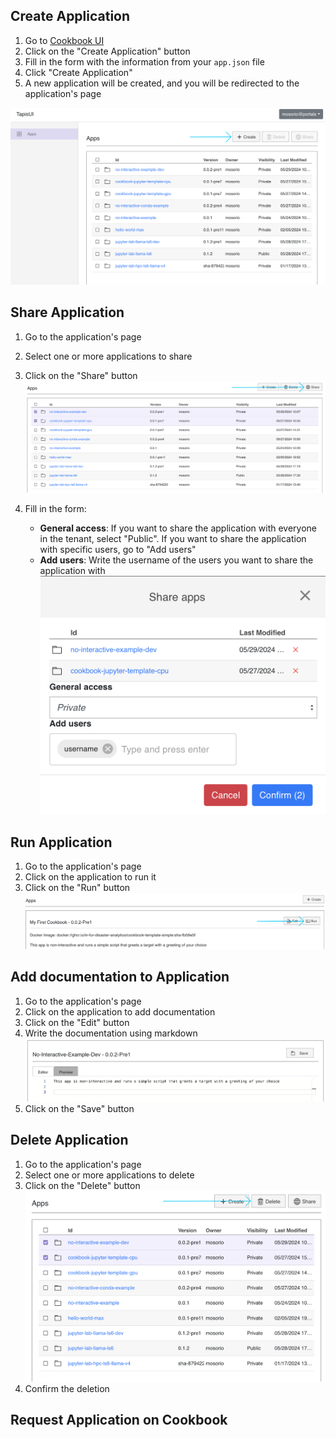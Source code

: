 ## Create Application

1. Go to [Cookbook UI](https://in-for-disaster-analytics.github.io/cookbooks-ui/#/apps)
2. Click on the "Create Application" button
3. Fill in the form with the information from your `app.json` file
4. Click "Create Application"
5. A new application will be created, and you will be redirected to the application's page

![Create Application](./images/app-listing.png)

## Share Application

1. Go to the application's page
2. Select one or more applications to share
3. Click on the "Share" button
   ![Create Application](./images/app-share.png)

4. Fill in the form:
   - **General access**: If you want to share the application with everyone in the tenant, select "Public". If you want to share the application with specific users, go to "Add users"
   - **Add users**: Write the username of the users you want to share the application with
     ![Create Application](./images/app-share-username.png)

## Run Application

1. Go to the application's page
2. Click on the application to run it
3. Click on the "Run" button
   ![Create Application](./images/app-run-1.png)

## Add documentation to Application

1. Go to the application's page
2. Click on the application to add documentation
3. Click on the "Edit" button
4. Write the documentation using markdown
   ![Write documentation](./images/app-doc-edit.png)
5. Click on the "Save" button

## Delete Application

1. Go to the application's page
2. Select one or more applications to delete
3. Click on the "Delete" button
   ![Create Application](./images/app-delete.png)
4. Confirm the deletion

## Request Application on Cookbook

